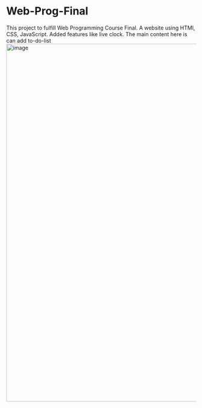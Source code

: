 # Web-Prog-Final
This project to fulfill Web Programming Course Final. A website using HTMl, CSS, JavaScript. Added features like live clock. The main content here is can add to-do-list
<br>
<img width="950" alt="image" src="https://user-images.githubusercontent.com/91071886/178398586-b53a7ecd-d18f-4ce4-9acb-3f7319fb355b.png">

